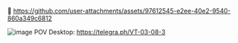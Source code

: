 🎥 https://github.com/user-attachments/assets/97612545-e2ee-40e2-9540-860a349c6812

![image](https://github.com/user-attachments/assets/e911067d-a269-4025-ad28-0eb838ffb2bf)
POV Desktop: https://telegra.ph/VT-03-08-3
